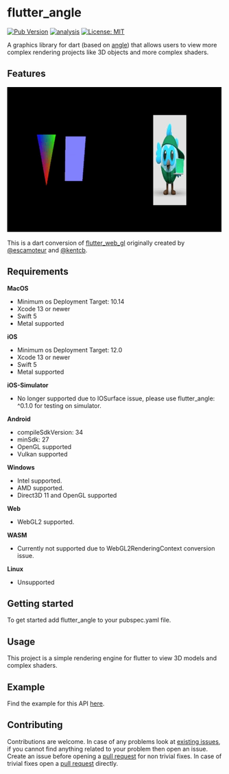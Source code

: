 # flutter_angle

[![Pub Version](https://img.shields.io/pub/v/flutter_angle)](https://pub.dev/packages/flutter_angle)
[![analysis](https://github.com/Knightro63/flutter_angle/actions/workflows/flutter.yml/badge.svg)](https://github.com/Knightro63//flutter_angle/actions/)
[![License: MIT](https://img.shields.io/badge/license-MIT-purple.svg)](https://opensource.org/licenses/MIT)

A graphics library for dart (based on [angle](https://github.com/google/angle)) that allows users to view more complex rendering projects like 3D objects and more complex shaders. 

## Features

![Gif of angle working.](https://github.com/Knightro63/flutter_angle/blob/main/assets/example.gif?raw=true)

This is a dart conversion of [flutter_web_gl](https://github.com/FlutterGL/flutter_web_gl/tree/master) originally created by [@escamoteur](https://github.com/escamoteur) and [@kentcb](https://github.com/kentcb).

## Requirements

**MacOS**
 - Minimum os Deployment Target: 10.14
 - Xcode 13 or newer
 - Swift 5
 - Metal supported

**iOS**
 - Minimum os Deployment Target: 12.0
 - Xcode 13 or newer
 - Swift 5
 - Metal supported

**iOS-Simulator**
 - No longer supported due to IOSurface issue, please use flutter_angle: ^0.1.0 for testing on simulator.

**Android**
 - compileSdkVersion: 34
 - minSdk: 27
 - OpenGL supported
 - Vulkan supported

 **Windows**
 - Intel supported.
 - AMD supported.
 - Direct3D 11 and OpenGL supported

**Web**
 - WebGL2 supported.

**WASM**
 - Currently not supported due to WebGL2RenderingContext conversion issue.

**Linux**
 - Unsupported

## Getting started

To get started add flutter_angle to your pubspec.yaml file.

## Usage

This project is a simple rendering engine for flutter to view 3D models and complex shaders.

## Example

Find the example for this API [here](https://github.com/Knightro63/flutter_angle/tree/main/example/).

## Contributing

Contributions are welcome.
In case of any problems look at [existing issues](https://github.com/Knightro63/flutter_angle/issues), if you cannot find anything related to your problem then open an issue.
Create an issue before opening a [pull request](https://github.com/Knightro63/flutter_angle/pulls) for non trivial fixes.
In case of trivial fixes open a [pull request](https://github.com/Knightro63/flutter_angle/pulls) directly.

